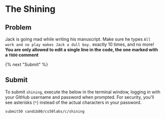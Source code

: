 # The Shining

## Problem
Jack is going mad while writing his manuscript. Make sure he types `All work and no play makes Jack a dull boy.` exactly 10 times, and no more! **You are only allowed to edit a single line in the code, the one marked with a `TODO` comment**

{% next "Submit" %}

## Submit

To submit `shining`, execute the below in the terminal window, logging in with your GitHub username and password when prompted. For security, you'll see asterisks (`*`) instead of the actual characters in your password.
```
submit50 candib80/cs50labs/c/shining
```
